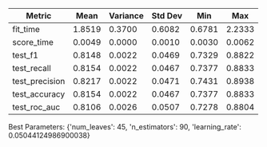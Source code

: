 Metric | Mean | Variance | Std Dev | Min | Max
-------|------|----------|---------|-----|-----
fit_time | 1.8519 | 0.3700 | 0.6082 | 0.6781 | 2.2333
score_time | 0.0049 | 0.0000 | 0.0010 | 0.0030 | 0.0062
test_f1 | 0.8148 | 0.0022 | 0.0469 | 0.7329 | 0.8822
test_recall | 0.8154 | 0.0022 | 0.0467 | 0.7377 | 0.8833
test_precision | 0.8217 | 0.0022 | 0.0471 | 0.7431 | 0.8938
test_accuracy | 0.8154 | 0.0022 | 0.0467 | 0.7377 | 0.8833
test_roc_auc | 0.8106 | 0.0026 | 0.0507 | 0.7278 | 0.8804


Best Parameters:
{'num_leaves': 45,
'n_estimators': 90,
'learning_rate': 0.05044124986900038}